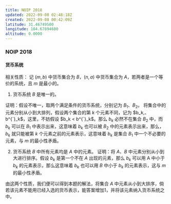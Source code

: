 ```yaml
---
title: NOIP 2018
updated: 2022-09-08 02:48:18Z
created: 2022-09-08 00:42:09Z
latitude: 31.46749500
longitude: 104.67894600
altitude: 0.0000
---
```


### NOIP 2018

#### 货币系统
相关性质：
记 $(m, b)$ 中货币集合为 $B$，$(n, a)$ 中货币集合为 $A$，若两者是一个等价的系统，且 $m$ 是最小的。
1. 货币系统 $B$ 是唯一的。

证明：假设不唯一，取两个满足条件的货币系统，分别记为 $B_1、B_2$。
将集合中的元素分别从小到大排列，假设两个集合的第 $k$ 个元素不同，记为 $b_k,、b^{`}_k$，这里，不妨假设 $b_k < b^{`}_k$。那么 $b_k$ 必然不在集合 $B_2$ 中，而 $b_k$ 可以在 $B_1$ 中表示出来，这意味着 $b_k$  也可以被 $B_2$ 中的元素表示出来，那么，$b_k$ 就只能被第 $k$ 个元素之前的元素表示，这意味着 $b_k$ 是集合 $B_1$ 中一个不必要的元素，与 $m$ 的最小性矛盾。

2. 货币系统 $B$ 中所有元素均是 $A$ 中的元素。
证明：将 $A、B$ 中元素分别从小到大进行排序。假设 $b_k$ 是第一个不在 $A$ 出现的元素，那么 $b_k$ 可以用 A 中小于 $b_k$ 的元素表示，那么这意味着 $b_k$ 也可以用 $B$ 中小于 $b_k$ 的元素表示，这与 $m$ 的最小性矛盾。

由这两个性质，我们便可以得到本题的解法，将集合 $A$ 中元素从小到大排序，倘若该元素不能用已经入选的货币表示，能答案增加1，并将该元素纳入货币系统之中。

